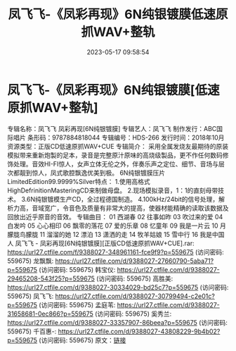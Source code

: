 ﻿---
title: 凤飞飞-《凤彩再现》6N纯银镀膜低速原抓WAV+整轨
date: 2023-05-17 09:58:54
categories: WAV车载音乐、镜像
tags: 华语中文
---
# 凤飞飞-《凤彩再现》6N纯银镀膜[低速原抓WAV+整轨]

专辑名称：凤飞飞 凤彩再现[6N纯银镀膜]
专辑艺人：凤飞飞
制作发行：ABC国际唱片
条形码：9787884818044
专辑编号：HDS-266
发行时间：2018年10月
资源类型：正版CD低速原抓WAV+CUE
专辑简介：
采用全属发烧友最期待的原装模拟带来重新炮製的足本，录音是完整原汁原味的高烧级製品，更不作任何数码修饰处理。音效HI-FI惊人，女声立体无伦之外，伴奏乐声之定位、细节、音场与层次都靓到惊人，凤式歌腔飘逸优美到极。
6N纯银镀膜压片LimitedEdition99.9999%Silver特点：
1.使用高格式HighDefrinitionMasteringCD来制做母盘。
2.现场模拟录音，1：1的直刻母带技术。
3.6N纯银镀模生产CD，全过程德国制造。
4.100kHz/24bit的信号处理，解析力高，音域宽广，令音色及质量有非常大的提高，使器材能精确的读取该数据及回放出近乎原音的音效。
专辑曲目：
01 西湖春
02 往事如昨
03 吹过来的爱
04 白发吟
05 心心相印
06 飘零的落花
07 爱的乐章
08 忆童年
09 我是一片云
10 月朦胧鸟朦胧
11 溜溜的她
12 漂泊
13 潇洒的走
14 牧羊姑娘
15 雪中行
16 我是中国人
凤飞飞 - 凤彩再现[6N纯银镀膜][正版CD低速原抓WAV+CUE].rar: https://url27.ctfile.com/f/9388027-348961161-fce9f9?p=559675
(访问密码: 559675)
龙飘飘: https://url27.ctfile.com/d/9388027-27660790-5aba71?p=559675
(访问密码: 559675)
韩宝仪: https://url27.ctfile.com/d/9388027-29465208-543f25?p=559675
(访问密码: 559675)
高胜美: https://url27.ctfile.com/d/9388027-30334029-bd25c7?p=559675
(访问密码: 559675)
凤飞飞: https://url27.ctfile.com/d/9388027-30799494-c2e01c?p=559675
(访问密码: 559675)
孟庭苇: https://url27.ctfile.com/d/9388027-31658681-0ec866?p=559675
(访问密码: 559675)
奚秀兰: https://url27.ctfile.com/d/9388027-33357907-86beea?p=559675
(访问密码: 559675)
千百惠-: https://url27.ctfile.com/d/9388027-43808229-9b4b02?p=559675
(访问密码: 559675)
原文：[链接](https://blog.sina.com.cn/s/blog_1647c7e76010311wm.html)